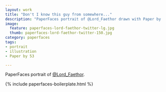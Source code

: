 ```yaml
---
layout: work
title: "Don't I know this guy from somewhere..."
description: "PaperFaces portrait of @Lord_Faethor drawn with Paper by 53 on an iPad."
image: 
  feature: paperfaces-lord-faethor-twitter-lg.jpg
  thumb: paperfaces-lord-faethor-twitter-150.jpg
category: paperfaces
tags: 
- portrait
- illustration
- Paper by 53

---
```


PaperFaces portrait of [@Lord_Faethor](http://twitter.com/Lord_Faethor).

{% include paperfaces-boilerplate.html %}